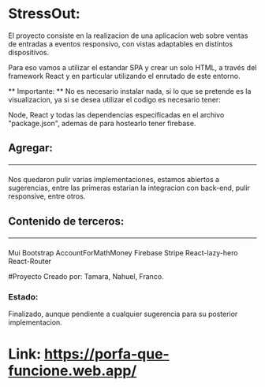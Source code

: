 # StressOut:

El proyecto consiste en la realizacion de una aplicacion web sobre ventas de entradas a eventos responsivo, con vistas adaptables en distintos dispositivos.

Para eso vamos a utilizar el estandar SPA y crear un solo HTML, a través del framework React y en particular utilizando el enrutado de este entorno.

** Importante: **
No es necesario instalar nada, si lo que se pretende es la visualizacion, ya si se desea utilizar el codigo es necesario tener:

Node, React y todas las dependencias especificadas en el archivo "package.json", ademas de para hostearlo tener firebase.

## Agregar:<hr />
Nos quedaron pulir varias implementaciones, estamos abiertos a sugerencias, entre las primeras estarian la integracion con back-end, pulir responsive, entre otros.

## Contenido de terceros:<hr />
Mui
Bootstrap
AccountForMathMoney
Firebase
Stripe
React-lazy-hero
React-Router

#Proyecto Creado por:
Tamara, Nahuel, Franco.

### Estado:
Finalizado, aunque pendiente a cualquier sugerencia para su posterior implementacion.

# Link: https://porfa-que-funcione.web.app/
